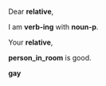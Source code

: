 Dear __relative__,

I am __verb-ing__ with __noun-p__.

Your __relative__,

__person_in_room__ is good.

__gay__